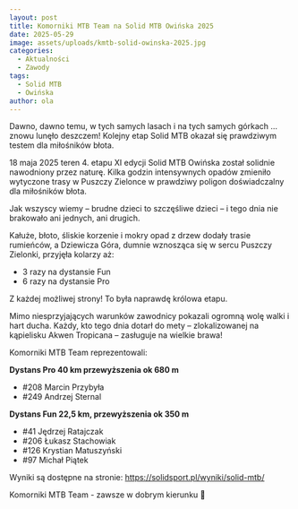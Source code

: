 ```yaml
---
layout: post
title: Komorniki MTB Team na Solid MTB Owińska 2025
date: 2025-05-29
image: assets/uploads/kmtb-solid-owinska-2025.jpg
categories:
  - Aktualności
  - Zawody
tags:
  - Solid MTB
  - Owińska
author: ola
---
```

Dawno, dawno temu, w tych samych lasach i na tych samych górkach … znowu lunęło deszczem! Kolejny etap Solid MTB okazał się prawdziwym testem dla miłośników błota.
<!--more-->

18 maja 2025 teren 4. etapu XI edycji Solid MTB Owińska został solidnie nawodniony przez naturę. Kilka godzin intensywnych opadów zmieniło wytyczone trasy w Puszczy Zielonce w prawdziwy poligon doświadczalny dla miłośników błota.

Jak wszyscy wiemy – brudne dzieci to szczęśliwe dzieci – i tego dnia nie brakowało ani jednych, ani drugich.

Kałuże, błoto, śliskie korzenie i mokry opad z drzew dodały trasie rumieńców, a Dziewicza Góra, dumnie wznosząca się w sercu Puszczy Zielonki, przyjęła kolarzy aż:
- 3 razy na dystansie Fun
- 6 razy na dystansie Pro

Z każdej możliwej strony! To była naprawdę królowa etapu.

Mimo niesprzyjających warunków zawodnicy pokazali ogromną wolę walki i hart ducha. Każdy, kto tego dnia dotarł do mety – zlokalizowanej na kąpielisku Akwen Tropicana – zasługuje na wielkie brawa!

Komorniki MTB Team reprezentowali:

**Dystans Pro 40 km przewyższenia ok 680 m**
- #208 Marcin Przybyła
- #249 Andrzej Sternal

**Dystans Fun 22,5 km, przewyższenia ok 350 m**
- #41 Jędrzej Ratajczak
- #206 Łukasz Stachowiak
- #126 Krystian Matuszyński
- #97 Michał Piątek

Wyniki są dostępne na stronie: <https://solidsport.pl/wyniki/solid-mtb/>

Komorniki MTB Team - zawsze w dobrym kierunku 🙂
